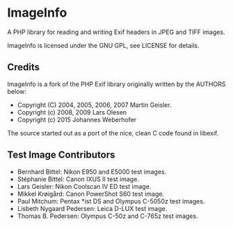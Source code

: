 # ImageInfo

A PHP library for reading and writing Exif headers in JPEG and TIFF images.

ImageInfo is licensed under the GNU GPL, see LICENSE for details.

## Credits

ImageInfo is a fork of the PHP Exif library originally written by the AUTHORS
below:

* Copyright (C) 2004, 2005, 2006, 2007  Martin Geisler.
* Copyright (c) 2008, 2009 Lars Olesen
* Copyright (c) 2015 Johannes Weberhofer

The source started out as a port of the nice, clean C code found in libexif.

## Test Image Contributors

* Bernhard Bittel: Nikon E950 and E5000 test images.
* Stéphanie Bittel: Canon IXUS II test image.
* Lars Geisler: Nikon Coolscan IV ED test image.
* Mikkel Krøigård: Canon PowerShot S60 test image.
* Paul Mitchum: Pentax *ist DS and Olympus C-5050z test images.
* Lisbeth Nygaard Pedersen: Leica D-LUX test image.
* Thomas B. Pedersen: Olympus C-50z and C-765z test images.
